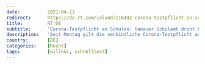 ```yaml
---
date:          2021-04-23
redirect:      https://de.rt.com/inland/116442-corona-testpflicht-an-schulen-schulamt-droht-bei-verweigerung-mit-kindesentzug/
title:         RT DE
subtitle:      'Corona-Testpflicht an Schulen: Hanauer Schulamt droht bei Verweigerung mit "Kindesentzug"'
description:   'Seit Montag gilt die verbindliche Corona-Testpflicht an Hessens Schulen. Der Versuch des Schulamtes in Hanau, die Pflicht auf ungewöhnliche Weise durchzusetzen, stößt auf massive Kritik. Einige Eltern laufen bereits Sturm.'
country:       [DE]
categories:    [Recht]
tags:          [willkür, schnelltest]
---
```

